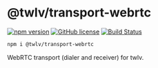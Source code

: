 # @twlv/transport-webrtc

[![npm version](https://badge.fury.io/js/%40twlv%2Ftransport-webrtc.svg)](https://badge.fury.io/js/%40twlv%2Ftransport-webrtc)
[![GitHub license](https://img.shields.io/github/license/twlv/twlv-transport-webrtc.svg)](https://github.com/twlv/twlv-transport-webrtc/blob/master/LICENSE)
[![Build Status](https://travis-ci.org/twlv/twlv-transport-webrtc.svg?branch=master)](https://travis-ci.org/twlv/twlv-transport-webrtc)


```sh
npm i @twlv/transport-webrtc
```


WebRTC transport (dialer and receiver) for twlv.
